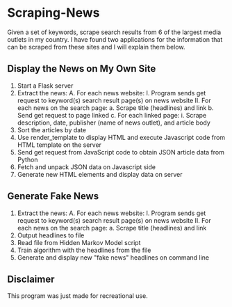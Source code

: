 # Scraping-News

Given a set of keywords, scrape search results from 6 of the largest media outlets in my country.
I have found two applications for the information that can be scraped from these sites and I will explain them below.

## Display the News on My Own Site
1. Start a Flask server
2. Extract the news:
    A. For each news website:
        I. Program sends get request to keyword(s) search result page(s) on news website
        II. For each news on the search page:
            a. Scrape title (headlines) and link
            b. Send get request to page linked
            c. For each linked page:
                i. Scrape description, date, publisher (name of news outlet), and article body
3. Sort the articles by date
4. Use render_template to display HTML and execute Javascript code from HTML template on the server
5. Send get request from JavaScript code to obtain JSON article data from Python
6. Fetch and unpack JSON data on Javascript side
7. Generate new HTML elements and display data on server

## Generate Fake News
1. Extract the news:
    A. For each news website:
        I. Program sends get request to keyword(s) search result page(s) on news website
        II. For each news on the search page:
            a. Scrape title (headlines) and link
2. Output headlines to file
3. Read file from Hidden Markov Model script
4. Train algorithm with the headlines from the file
5. Generate and display new "fake news" headlines on command line

## Disclaimer
This program was just made for recreational use.
